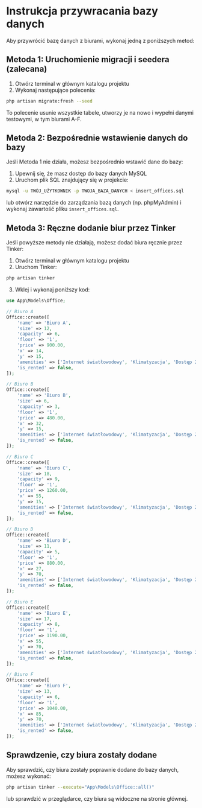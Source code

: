 # Instrukcja przywracania bazy danych

Aby przywrócić bazę danych z biurami, wykonaj jedną z poniższych metod:

## Metoda 1: Uruchomienie migracji i seedera (zalecana)

1. Otwórz terminal w głównym katalogu projektu
2. Wykonaj następujące polecenia:

```bash
php artisan migrate:fresh --seed
```

To polecenie usunie wszystkie tabele, utworzy je na nowo i wypełni danymi testowymi, w tym biurami A-F.

## Metoda 2: Bezpośrednie wstawienie danych do bazy

Jeśli Metoda 1 nie działa, możesz bezpośrednio wstawić dane do bazy:

1. Upewnij się, że masz dostęp do bazy danych MySQL
2. Uruchom plik SQL znajdujący się w projekcie:

```bash
mysql -u TWÓJ_UŻYTKOWNIK -p TWOJA_BAZA_DANYCH < insert_offices.sql
```

lub otwórz narzędzie do zarządzania bazą danych (np. phpMyAdmin) i wykonaj zawartość pliku `insert_offices.sql`.

## Metoda 3: Ręczne dodanie biur przez Tinker

Jeśli powyższe metody nie działają, możesz dodać biura ręcznie przez Tinker:

1. Otwórz terminal w głównym katalogu projektu
2. Uruchom Tinker:

```bash
php artisan tinker
```

3. Wklej i wykonaj poniższy kod:

```php
use App\Models\Office;

// Biuro A
Office::create([
    'name' => 'Biuro A',
    'size' => 12,
    'capacity' => 6,
    'floor' => '1',
    'price' => 900.00,
    'x' => 14,
    'y' => 15,
    'amenities' => ['Internet światłowodowy', 'Klimatyzacja', 'Dostęp 24/7', 'Meble biurowe', 'Sala konferencyjna', 'Kuchnia'],
    'is_rented' => false,
]);

// Biuro B
Office::create([
    'name' => 'Biuro B',
    'size' => 6,
    'capacity' => 3,
    'floor' => '1',
    'price' => 480.00,
    'x' => 32,
    'y' => 15,
    'amenities' => ['Internet światłowodowy', 'Klimatyzacja', 'Dostęp 24/7', 'Meble biurowe', 'Sala konferencyjna', 'Kuchnia', 'Monitoring'],
    'is_rented' => false,
]);

// Biuro C
Office::create([
    'name' => 'Biuro C',
    'size' => 18,
    'capacity' => 9,
    'floor' => '1',
    'price' => 1260.00,
    'x' => 55,
    'y' => 15,
    'amenities' => ['Internet światłowodowy', 'Klimatyzacja', 'Dostęp 24/7', 'Meble biurowe', 'Kuchnia'],
    'is_rented' => false,
]);

// Biuro D
Office::create([
    'name' => 'Biuro D',
    'size' => 11,
    'capacity' => 5,
    'floor' => '1',
    'price' => 880.00,
    'x' => 27,
    'y' => 70,
    'amenities' => ['Internet światłowodowy', 'Klimatyzacja', 'Dostęp 24/7', 'Meble biurowe', 'Sala konferencyjna', 'Kuchnia', 'Recepcja'],
    'is_rented' => false,
]);

// Biuro E
Office::create([
    'name' => 'Biuro E',
    'size' => 17,
    'capacity' => 8,
    'floor' => '1',
    'price' => 1190.00,
    'x' => 55,
    'y' => 70,
    'amenities' => ['Internet światłowodowy', 'Klimatyzacja', 'Dostęp 24/7', 'Meble biurowe'],
    'is_rented' => false,
]);

// Biuro F
Office::create([
    'name' => 'Biuro F',
    'size' => 13,
    'capacity' => 6,
    'floor' => '1',
    'price' => 1040.00,
    'x' => 85,
    'y' => 70,
    'amenities' => ['Internet światłowodowy', 'Klimatyzacja', 'Dostęp 24/7', 'Meble biurowe', 'Sala konferencyjna', 'Kuchnia', 'Parking'],
    'is_rented' => false,
]);
```

## Sprawdzenie, czy biura zostały dodane

Aby sprawdzić, czy biura zostały poprawnie dodane do bazy danych, możesz wykonać:

```bash
php artisan tinker --execute="App\Models\Office::all()"
```

lub sprawdzić w przeglądarce, czy biura są widoczne na stronie głównej.